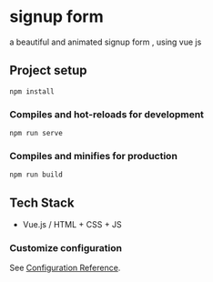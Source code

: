 # signup form

a beautiful and animated signup form , using vue js 

## Project setup
```
npm install
```

### Compiles and hot-reloads for development
```
npm run serve
```

### Compiles and minifies for production
```
npm run build
```


## Tech Stack
- Vue.js /  HTML + CSS + JS

### Customize configuration
See [Configuration Reference](https://cli.vuejs.org/config/).
